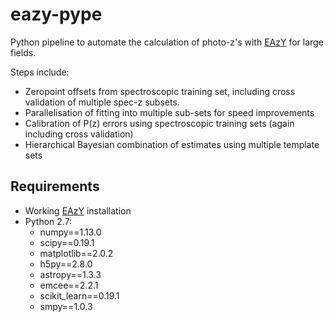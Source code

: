 # eazy-pype
Python pipeline to automate the calculation of photo-z's with [EAzY](http://github.com/gbrammer/eazy-photoz/) for large fields.

Steps include:
 * Zeropoint offsets from spectroscopic training set, including cross validation of multiple spec-z subsets.
 * Parallelisation of fitting into multiple sub-sets for speed improvements
 * Calibration of P(z) errors using spectroscopic training sets (again including cross validation)
 * Hierarchical Bayesian combination of estimates using multiple template sets



## Requirements
 * Working [EAzY](http://github.com/gbrammer/eazy-photoz/) installation
 * Python 2.7:
     * numpy==1.13.0
     * scipy==0.19.1
     * matplotlib==2.0.2
     * h5py==2.8.0
     * astropy==1.3.3
     * emcee==2.2.1
     * scikit_learn==0.19.1
     * smpy==1.0.3
